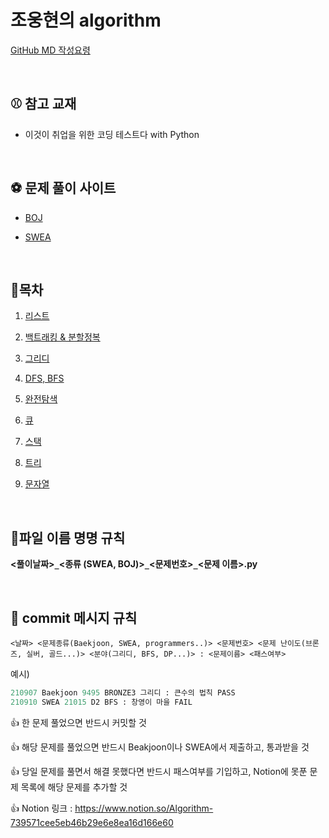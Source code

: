 # 조웅현의 algorithm

[GitHub MD 작성요령](https://gist.github.com/ihoneymon/652be052a0727ad59601)

<br>

## ⚾ 참고 교재

- 이것이 취업을 위한 코딩 테스트다 with Python

<br>

## ⚽ 문제 풀이 사이트

- [BOJ](https://www.acmicpc.net/)

- [SWEA](https://swexpertacademy.com/main/main.do)

<br>

## 🏀목차

1. [리스트](https://github.com/tofan0412/algorithm/tree/master/01.%20%EA%B0%9C%EB%85%90%20%EB%B0%8F%20%EC%98%88%EC%A0%9C%20%EB%AC%B8%EC%A0%9C/List_Example)

2. [백트래킹 & 분할정복](https://github.com/tofan0412/algorithm/tree/master/01.%20%EA%B0%9C%EB%85%90%20%EB%B0%8F%20%EC%98%88%EC%A0%9C%20%EB%AC%B8%EC%A0%9C/Backtracking%26DivideAlgo_Example)

3. [그리디](https://github.com/tofan0412/algorithm/tree/master/01.%20%EA%B0%9C%EB%85%90%20%EB%B0%8F%20%EC%98%88%EC%A0%9C%20%EB%AC%B8%EC%A0%9C/Greedy_Example)
4.  [DFS, BFS](https://github.com/tofan0412/algorithm/tree/master/01.%20%EA%B0%9C%EB%85%90%20%EB%B0%8F%20%EC%98%88%EC%A0%9C%20%EB%AC%B8%EC%A0%9C/DFS%26BFS_Example)
5.  [완전탐색](https://github.com/tofan0412/algorithm/tree/master/01.%20%EA%B0%9C%EB%85%90%20%EB%B0%8F%20%EC%98%88%EC%A0%9C%20%EB%AC%B8%EC%A0%9C/BruteForce_Example)
6.  [큐](https://github.com/tofan0412/algorithm/tree/master/01.%20%EA%B0%9C%EB%85%90%20%EB%B0%8F%20%EC%98%88%EC%A0%9C%20%EB%AC%B8%EC%A0%9C/Queue_Example)
7.  [스택](https://github.com/tofan0412/algorithm/tree/master/01.%20%EA%B0%9C%EB%85%90%20%EB%B0%8F%20%EC%98%88%EC%A0%9C%20%EB%AC%B8%EC%A0%9C/Stack_Example)
8. [트리](https://github.com/tofan0412/algorithm/tree/master/01.%20%EA%B0%9C%EB%85%90%20%EB%B0%8F%20%EC%98%88%EC%A0%9C%20%EB%AC%B8%EC%A0%9C/Tree_Example)
9. [문자열](https://github.com/tofan0412/algorithm/tree/master/01.%20%EA%B0%9C%EB%85%90%20%EB%B0%8F%20%EC%98%88%EC%A0%9C%20%EB%AC%B8%EC%A0%9C/String_Example )

<br>

## 🍔파일 이름 명명 규칙

**<풀이날짜>`_`<종류 (SWEA, BOJ)>`_`<문제번호>`_`<문제 이름>.py** 

<br>

## 🍕 commit 메시지 규칙

`<날짜> <문제종류(Baekjoon, SWEA, programmers..)> <문제번호> <문제 난이도(브론즈, 실버, 골드...)> <분야(그리디, BFS, DP...)> : <문제이름> <패스여부>`  

예시)

```python
210907 Baekjoon 9495 BRONZE3 그리디 : 큰수의 법칙 PASS
210910 SWEA 21015 D2 BFS : 창영이 마을 FAIL
```

👍 한 문제 풀었으면 반드시 커밋할 것

👍 해당 문제를 풀었으면 반드시 Beakjoon이나 SWEA에서 제출하고, 통과받을 것

👍 당일 문제를 풀면서 해결 못했다면 반드시 패스여부를 기입하고, Notion에 못푼 문제 목록에 해당 문제를 추가할 것

👍 Notion 링크 : https://www.notion.so/Algorithm-739571cee5eb46b29e6e8ea16d166e60





